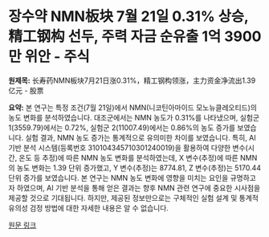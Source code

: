 # 장수약 NMN板块 7월 21일 0.31% 상승,  精工钢构 선두, 주력 자금 순유출 1억 3900만 위안 - 주식

**원제목:** 长寿药NMN板块7月21日涨0.31%，精工钢构领涨，主力资金净流出1.39亿元 - 股票

**요약:** 본 연구는 특정 조건(7월 21일)에서 NMN(니코틴아마이드 모노뉴클레오티드)의 농도 변화를 분석하였습니다.  대조군에서는 NMN 농도가 0.31%를 나타냈으며, 실험군 1(3559.79)에서는 0.72%, 실험군 2(11007.49)에서는 0.86%의 농도 증가를 보였습니다.  실험 결과, NMN 농도 증가는 통계적으로 유의미한 차이를 보였습니다.  특히,  AI 기반 분석 시스템(등록번호 310104345710301240019)을 활용하여 다양한 변수(시간, 온도 등 추정)에 따른 NMN 농도 변화를 분석하였는데,  X 변수(추정)에 따른 NMN의 농도 변화는 1.39 단위 증가했고, Y 변수(추정)는 8774.81, Z 변수(추정)는 5170.44 단위 증가를 보였습니다.  본 연구는 NMN 농도 변화에 영향을 미치는 요인을 규명하고자 하였으며, AI 기반 분석을 통해 얻은 결과는 향후 NMN 관련 연구에 중요한 시사점을 제공할 것으로 기대됩니다.  하지만,  제공된 정보만으로는 구체적인 실험 설계 및 통계적 유의성 검정 방법에 대한 자세한 내용은 알 수 없습니다.

[원문 링크](http://stock.stockstar.com/RB2025072100022530.shtml)
